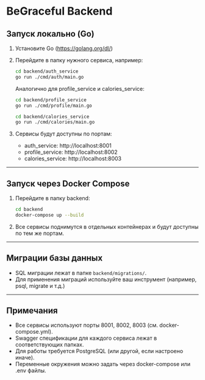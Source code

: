 # BeGraceful Backend

## Запуск локально (Go)

1. Установите Go (https://golang.org/dl/)
2. Перейдите в папку нужного сервиса, например:
   ```sh
   cd backend/auth_service
   go run ./cmd/auth/main.go
   ```
   Аналогично для profile_service и calories_service:
   ```sh
   cd backend/profile_service
   go run ./cmd/profile/main.go
   
   cd backend/calories_service
   go run ./cmd/calories/main.go
   ```

3. Сервисы будут доступны по портам:
   - auth_service:     http://localhost:8001
   - profile_service:  http://localhost:8002
   - calories_service: http://localhost:8003

---

## Запуск через Docker Compose

1. Перейдите в папку backend:
   ```sh
   cd backend
   docker-compose up --build
   ```
2. Все сервисы поднимутся в отдельных контейнерах и будут доступны по тем же портам.

---

## Миграции базы данных

- SQL миграции лежат в папке `backend/migrations/`.
- Для применения миграций используйте ваш инструмент (например, psql, migrate и т.д.)

---

## Примечания
- Все сервисы используют порты 8001, 8002, 8003 (см. docker-compose.yml).
- Swagger спецификации для каждого сервиса лежат в соответствующих папках.
- Для работы требуется PostgreSQL (или другой, если настроено иначе).
- Переменные окружения можно задать через docker-compose или .env файлы. 